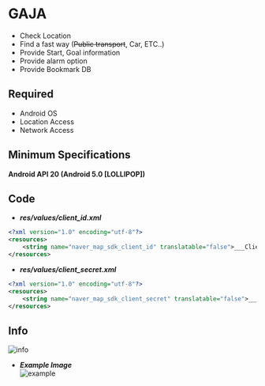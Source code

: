 # GAJA   
  * Check Location   
  * Find a fast way (~~Public transport~~, Car, ETC..)   
  * Provide Start, Goal information
  * Provide alarm option
  * Provide Bookmark DB
## Required   
  * Android OS
  * Location Access
  * Network Access   
## Minimum Specifications   
__Android API 20 (Android 5.0 [LOLLIPOP])__   

## Code
* ___res/values/client_id.xml___
```xml
<?xml version="1.0" encoding="utf-8"?>
<resources>
    <string name="naver_map_sdk_client_id" translatable="false">___Client KEY ID___</string>
</resources>
```
* ___res/values/client_secret.xml___
```xml
<?xml version="1.0" encoding="utf-8"?>
<resources>
    <string name="naver_map_sdk_client_secret" translatable="false">___Client KEY SECRET___</string>
</resources>
```
## Info
![info](https://user-images.githubusercontent.com/13824758/140650719-3fd41779-fb37-44d6-9ff1-d3e35a391a98.png)
   * ___Example Image___   
    ![example](https://user-images.githubusercontent.com/13824758/140650747-c65bdd49-9d13-4358-ad7f-1386ae688ebe.png)   


